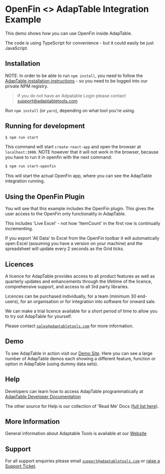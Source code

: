# OpenFin <> AdapTable Integration Example

This demo shows how you can use OpenFin inside AdapTable.

The code is using TypeScript for convenience - but it could easily be just JavaScript.

## Installation

NOTE: In order to be able to run `npm install`, you need to follow the [AdapTable installation instructions](https://github.com/AdaptableTools/adaptable/blob/master/packages/adaptable/README.md) - so you need to be logged into our private NPM registry.

> If you do not have an Adpatable Login please contact support@adaptabletools.com

Run `npm install` (or `yarn`), depending on what tool you're using.

## Running for development

```sh
$ npm run start
```

This command will start `create-react-app` and open the browser at `localhost:3000`. NOTE however that it will not work in the browser, because you have to run it in openfin with the next command:

```sh
$ npm run start-openfin
```

This will start the actual OpenFin app, where you can see the AdapTable integration running.

## Using the OpenFin Plugin

You will see that this example includes the OpenFin plugin.  This gives the user access to the OpenFin only functionality in AdapTable.

This includes 'Live Excel' - not how 'ItemCount' in the first row is continually incrementing.

If you export 'All Data' to Excel from the OpenFin toolbar it will automatically open Excel (assuming you have a version on your machine) and the spreadsheet will update every 2 seconds as the Grid ticks.

## Licences

A licence for AdapTable provides access to all product features as well as quarterly updates and enhancements through the lifetime of the licence, comprehensive support, and access to all 3rd party libraries.

Licences can be purchased individually, for a team (minimum 30 end-users), for an organisation or for integration into software for onward sale.

We can make a trial licence available for a short period of time to allow you to try out AdapTable for yourself.

Please contact [`sales@adaptabletools.com`](mailto:sales@adaptabletools.com) for more information.

## Demo

To see AdapTable in action visit our [Demo Site](https://demo.adaptabletools.com). Here you can see a large number of AdapTable demos each showing a different feature, function or option in AdapTable (using dummy data sets).

## Help

Developers can learn how to access AdapTable programmatically at [AdapTable Developer Documentation](https://api.adaptabletools.com)

The other source for Help is our collection of 'Read Me' Docs ([full list here](https://github.com/AdaptableTools/adaptable/blob/master/packages/adaptable/readme/readme-list.md)).

## More Information

General information about Adaptable Tools is available at our [Website](http://www.adaptabletools.com)

## Support

For all support enquiries please email [`support@adaptabletools.com`](mailto:support@adaptabletools.com) or [raise a Support Ticket](https://adaptabletools.zendesk.com/hc/en-us/requests/new).
